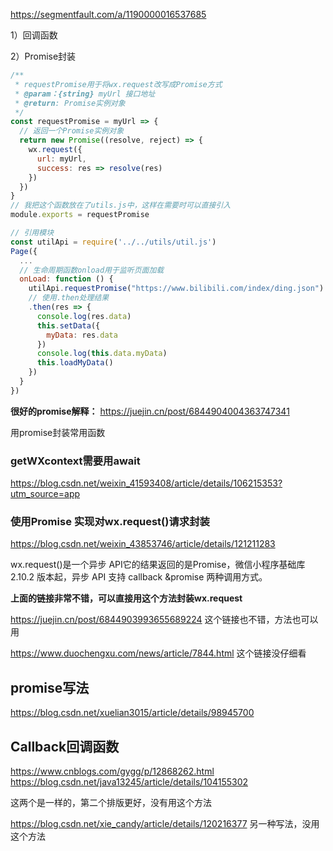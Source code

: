 https://segmentfault.com/a/1190000016537685

1）回调函数

2）Promise封装

```javascript
/**
 * requestPromise用于将wx.request改写成Promise方式
 * @param：{string} myUrl 接口地址
 * @return: Promise实例对象
 */
const requestPromise = myUrl => {
  // 返回一个Promise实例对象
  return new Promise((resolve, reject) => {
    wx.request({
      url: myUrl,
      success: res => resolve(res)
    })
  })
}
// 我把这个函数放在了utils.js中，这样在需要时可以直接引入
module.exports = requestPromise
```

```javascript
// 引用模块
const utilApi = require('../../utils/util.js')
Page({
  ...
  // 生命周期函数onload用于监听页面加载
  onLoad: function () {
    utilApi.requestPromise("https://www.bilibili.com/index/ding.json")
    // 使用.then处理结果
    .then(res => {
      console.log(res.data)
      this.setData({
        myData: res.data
      })
      console.log(this.data.myData)
      this.loadMyData()
    })
  }
})
```

**很好的promise解释：**
https://juejin.cn/post/6844904004363747341

用promise封装常用函数

### getWXcontext需要用await
https://blog.csdn.net/weixin_41593408/article/details/106215353?utm_source=app

### 使用Promise 实现对wx.request()请求封装

https://blog.csdn.net/weixin_43853746/article/details/121211283

wx.request()是一个异步 API它的结果返回的是Promise，微信小程序基础库 2.10.2 版本起，异步 API 支持 callback &promise 两种调用方式。


**上面的链接非常不错，可以直接用这个方法封装wx.request**

https://juejin.cn/post/6844903993655689224
这个链接也不错，方法也可以用

https://www.duochengxu.com/news/article/7844.html
这个链接没仔细看


## promise写法

https://blog.csdn.net/xuelian3015/article/details/98945700

## Callback回调函数 

https://www.cnblogs.com/gygg/p/12868262.html
https://blog.csdn.net/java13245/article/details/104155302

这两个是一样的，第二个排版更好，没有用这个方法

https://blog.csdn.net/xie_candy/article/details/120216377
另一种写法，没用这个方法

